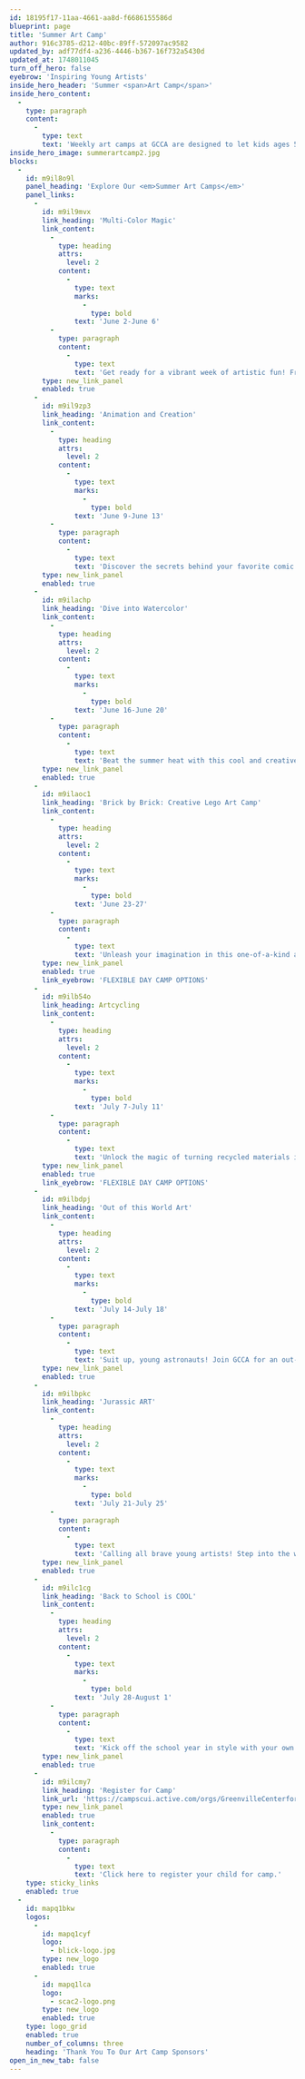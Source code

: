 ```yaml
---
id: 18195f17-11aa-4661-aa8d-f6686155586d
blueprint: page
title: 'Summer Art Camp'
author: 916c3785-d212-40bc-89ff-572097ac9582
updated_by: adf77df4-a236-4446-b367-16f732a5430d
updated_at: 1748011045
turn_off_hero: false
eyebrow: 'Inspiring Young Artists'
inside_hero_header: 'Summer <span>Art Camp</span>'
inside_hero_content:
  -
    type: paragraph
    content:
      -
        type: text
        text: 'Weekly art camps at GCCA are designed to let kids ages 5-12 explore their creativity through a range of materials and concepts. Each week features a different engaging theme for children to explore through multiple mediums and includes professional guest artists who demonstrate technique and discuss what makes their work unique.'
inside_hero_image: summerartcamp2.jpg
blocks:
  -
    id: m9il8o9l
    panel_heading: 'Explore Our <em>Summer Art Camps</em>'
    panel_links:
      -
        id: m9il9mvx
        link_heading: 'Multi-Color Magic'
        link_content:
          -
            type: heading
            attrs:
              level: 2
            content:
              -
                type: text
                marks:
                  -
                    type: bold
                text: 'June 2-June 6'
          -
            type: paragraph
            content:
              -
                type: text
                text: 'Get ready for a vibrant week of artistic fun! From fan-favorite tie-dye workshops to bubble painting, melted crayon art, and more, campers will explore an explosion of color and creativity. Inspired by Matisse’s bold collage work and guided through crafting abstract self-portraits with watercolors, this camp is perfect for your young artist. Don’t miss this bright, hands-on adventure where imagination knows no limits!'
        type: new_link_panel
        enabled: true
      -
        id: m9il9zp3
        link_heading: 'Animation and Creation'
        link_content:
          -
            type: heading
            attrs:
              level: 2
            content:
              -
                type: text
                marks:
                  -
                    type: bold
                text: 'June 9-June 13'
          -
            type: paragraph
            content:
              -
                type: text
                text: 'Discover the secrets behind your favorite comic book heroes, cartoon characters, and video game icons! In this action-packed camp, young creatives will explore the exciting world of illustration and animation, learning the techniques that bring characters to life. By the end of the week, they’ll develop their very own animated short—an epic journey of imagination and creativity awaits!'
        type: new_link_panel
        enabled: true
      -
        id: m9ilachp
        link_heading: 'Dive into Watercolor'
        link_content:
          -
            type: heading
            attrs:
              level: 2
            content:
              -
                type: text
                marks:
                  -
                    type: bold
                text: 'June 16-June 20'
          -
            type: paragraph
            content:
              -
                type: text
                text: 'Beat the summer heat with this cool and creative water-themed art camp! From ice cube painting to water squirt artwork, campers will dive into hands-on activities that are as refreshing as they are fun. Plus, discover the perfect arts and crafts to brighten up those rainy southern afternoons. No goggles or swimsuits needed—just a love for creativity and a splash of imagination!'
        type: new_link_panel
        enabled: true
      -
        id: m9ilaoc1
        link_heading: 'Brick by Brick: Creative Lego Art Camp'
        link_content:
          -
            type: heading
            attrs:
              level: 2
            content:
              -
                type: text
                marks:
                  -
                    type: bold
                text: 'June 23-27'
          -
            type: paragraph
            content:
              -
                type: text
                text: 'Unleash your imagination in this one-of-a-kind art camp where LEGOs become your canvas! Dive into exciting challenges, build incredible sculptures, and explore how art and engineering collide. Whether crafting colorful mosaics or constructing towering masterpieces, this camp sparks creativity, teamwork, and fun—brick by brick. Perfect for budding builders and artists alike! '
        type: new_link_panel
        enabled: true
        link_eyebrow: 'FLEXIBLE DAY CAMP OPTIONS'
      -
        id: m9ilb54o
        link_heading: Artcycling
        link_content:
          -
            type: heading
            attrs:
              level: 2
            content:
              -
                type: text
                marks:
                  -
                    type: bold
                text: 'July 7-July 11'
          -
            type: paragraph
            content:
              -
                type: text
                text: 'Unlock the magic of turning recycled materials into incredible works of art! From stunning tissue paper “pottery” and personalized mason jar summer lanterns to wearable tape bracelets and masterpieces made from construction materials, this camp is all about innovation and creativity. Your young artist will explore endless possibilities while transforming everyday items into extraordinary treasures! '
        type: new_link_panel
        enabled: true
        link_eyebrow: 'FLEXIBLE DAY CAMP OPTIONS'
      -
        id: m9ilbdpj
        link_heading: 'Out of this World Art'
        link_content:
          -
            type: heading
            attrs:
              level: 2
            content:
              -
                type: text
                marks:
                  -
                    type: bold
                text: 'July 14-July 18'
          -
            type: paragraph
            content:
              -
                type: text
                text: 'Suit up, young astronauts! Join GCCA for an out-of-this-world week of creativity and exploration. Create glowing masterpieces with luminescent paint, build your own model solar system, and craft dazzling stardust-inspired art. This cosmic journey is perfect for kids ready to let their imaginations soar among the stars!'
        type: new_link_panel
        enabled: true
      -
        id: m9ilbpkc
        link_heading: 'Jurassic ART'
        link_content:
          -
            type: heading
            attrs:
              level: 2
            content:
              -
                type: text
                marks:
                  -
                    type: bold
                text: 'July 21-July 25'
          -
            type: paragraph
            content:
              -
                type: text
                text: 'Calling all brave young artists! Step into the world of dinosaurs and let your creativity roar. This exciting week features creating your very own plushie of a favorite Jurassic animal, building dioramas to imagine what upstate South Carolina looked like when dinosaurs roamed, and even digging for fossils! Who knew art could bring dinosaurs to life? It’s a dino-mite adventure your young paleontologist won’t want to miss!'
        type: new_link_panel
        enabled: true
      -
        id: m9ilc1cg
        link_heading: 'Back to School is COOL'
        link_content:
          -
            type: heading
            attrs:
              level: 2
            content:
              -
                type: text
                marks:
                  -
                    type: bold
                text: 'July 28-August 1'
          -
            type: paragraph
            content:
              -
                type: text
                text: 'Kick off the school year in style with your own custom-made educational creations! Campers will design and personalize book covers, craft unique pencil holders, and create fun reading tools to make learning exciting. This week is all about celebrating the upcoming school year with creativity and flair—perfect for your young artist!'
        type: new_link_panel
        enabled: true
      -
        id: m9ilcmy7
        link_heading: 'Register for Camp'
        link_url: 'https://campscui.active.com/orgs/GreenvilleCenterforCreativeArts?orglink=camps-registration'
        type: new_link_panel
        enabled: true
        link_content:
          -
            type: paragraph
            content:
              -
                type: text
                text: 'Click here to register your child for camp.'
    type: sticky_links
    enabled: true
  -
    id: mapq1bkw
    logos:
      -
        id: mapq1cyf
        logo:
          - blick-logo.jpg
        type: new_logo
        enabled: true
      -
        id: mapq1lca
        logo:
          - scac2-logo.png
        type: new_logo
        enabled: true
    type: logo_grid
    enabled: true
    number_of_columns: three
    heading: 'Thank You To Our Art Camp Sponsors'
open_in_new_tab: false
---
```

